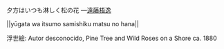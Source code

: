 夕方はいつも淋しく松の花
—[遠藤梧逸](https://ja.wikipedia.org/wiki/遠藤梧逸)

||yūgata wa itsumo samishiku matsu no hana||

浮世絵: Autor desconocido, Pine Tree and Wild Roses on a Shore ca. 1880